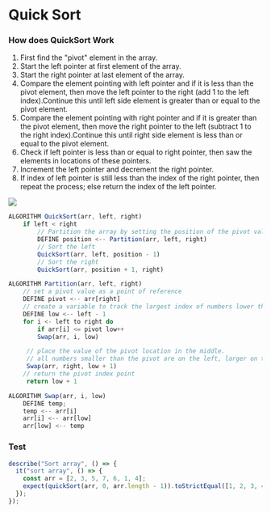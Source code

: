 # Quick Sort

### How does QuickSort Work

1. First find the "pivot" element in the array.
2. Start the left pointer at first element of the array.
3. Start the right pointer at last element of the array.
4. Compare the element pointing with left pointer and if it is less than the pivot element, then move the left pointer to the right (add 1 to the left index).Continue this until left side element is greater than or equal to the pivot element.
5. Compare the element pointing with right pointer and if it is greater than the pivot element, then move the right pointer to the left (subtract 1 to the right index).Continue this until right side element is less than or equal to the pivot element.
6. Check if left pointer is less than or equal to right pointer, then saw the elements in locations of these pointers.
7. Increment the left pointer and decrement the right pointer.
8. If index of left pointer is still less than the index of the right pointer, then repeat the process; else return the index of the left pointer.

<img src="https://www.guru99.com/images/1/011019_1052_QuickSortAl2.png" />

```javascript
ALGORITHM QuickSort(arr, left, right)
    if left < right
        // Partition the array by setting the position of the pivot value
        DEFINE position <-- Partition(arr, left, right)
        // Sort the left
        QuickSort(arr, left, position - 1)
        // Sort the right
        QuickSort(arr, position + 1, right)

ALGORITHM Partition(arr, left, right)
    // set a pivot value as a point of reference
    DEFINE pivot <-- arr[right]
    // create a variable to track the largest index of numbers lower than the defined pivot
    DEFINE low <-- left - 1
    for i <- left to right do
        if arr[i] <= pivot low++
        Swap(arr, i, low)

     // place the value of the pivot location in the middle.
     // all numbers smaller than the pivot are on the left, larger on the right.
     Swap(arr, right, low + 1)
    // return the pivot index point
     return low + 1

ALGORITHM Swap(arr, i, low)
    DEFINE temp;
    temp <-- arr[i]
    arr[i] <-- arr[low]
    arr[low] <-- temp
```

### Test

```javascript
describe("Sort array", () => {
  it("sort array", () => {
    const arr = [2, 3, 5, 7, 6, 1, 4];
    expect(quickSort(arr, 0, arr.length - 1)).toStrictEqual([1, 2, 3, 4, 5, 6, 7]);
  });
});
```
